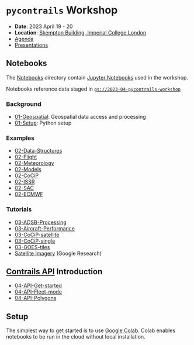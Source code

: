 # `pycontrails` Workshop

- **Date**: 2023 April 19 - 20
- **Location**: [Skempton Building, Imperial College London](https://goo.gl/maps/9oBGJ2eUwPj5GyuU7)
- [Agenda](https://drive.google.com/drive/folders/10-4j2nsayJnB5kUCkZkfyKBL7HwnrNIN)
- [Presentations](https://drive.google.com/drive/folders/10-4j2nsayJnB5kUCkZkfyKBL7HwnrNIN?usp=share_link)

## Notebooks

The [Notebooks](notebooks) directory contain [Jupyter Notebooks](https://jupyter.org/) used in the workshop.

Notebooks reference data staged in [`gs://2023-04-pycontrails-workshop`](https://console.cloud.google.com/storage/browser/2023-04-pycontrails-workshop)

### Background

- [01-Geospatial](notebooks/01-Geospatial.ipynb): Geospatial data access and processing
- [01-Setup](notebooks/01-Setup.ipynb): Python setup

### Examples

- [02-Data-Structures](notebooks/02-Data-Structures.ipynb)
- [02-Flight](notebooks/02-Flight.ipynb)
- [02-Meteorology](notebooks/02-Meteorology.ipynb)
- [02-Models](notebooks/02-Models.ipynb)
- [02-CoCiP](notebooks/02-CoCiP.ipynb)
- [02-ISSR](notebooks/02-ISSR.ipynb)
- [02-SAC](notebooks/02-SAC.ipynb)
- [02-ECMWF](notebooks/02-ECMWF.ipynb)

### Tutorials

- [03-ADSB-Processing](notebooks/03-ADSB-Processing.ipynb)
- [03-Aircraft-Performance](notebooks/03-Aircraft-Performance.ipynb)
- [03-CoCiP-satellite](notebooks/03-CoCiP-satellite.ipynb)
- [03-CoCiP-single](notebooks/03-CoCiP-single.ipynb)
- [03-GOES-tiles](notebooks/03-GOES-tiles.ipynb)
- [Satellite Imagery](https://github.com/google-research/google-research/blob/master/contrails/demos/load_goes_data.ipynb) (Google Research)

## [Contrails API](https://api.contrails.org) Introduction

- [04-API-Get-started](notebooks/04-API-Get-started.ipynb)
- [04-API-Fleet-mode](notebooks/04-API-Fleet-mode.ipynb)
- [04-API-Polygons](notebooks/04-API-Polygons.ipynb)

## Setup

The simplest way to get started is to use [Google Colab](https://colab.research.google.com/).
Colab enables notebooks to be run in the cloud without local installation.
